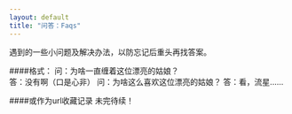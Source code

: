 ```yaml
---
layout: default
title: "问答：Faqs"
---
```

遇到的一些小问题及解决办法，以防忘记后重头再找答案。

####格式：
问：为啥一直缠着这位漂亮的姑娘？  
答：没有啊（口是心非）
问：为啥这么喜欢这位漂亮的姑娘？
答：看，流星......

####或作为url收藏记录
未完待续！

<!-- Blog Comments -->
<div class="media">
  <!-- UY BEGIN -->
  <div id="uyan_frame">
  </div>
  <script type="text/javascript" src="http://v2.uyan.cc/code/uyan.js?uid=1511840">
  </script>
  <!-- UY END -->
</div>
